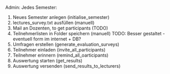 Admin: Jedes Semester:

1. Neues Semester anlegen (initialise_semester)
2. lectures_survey.txt ausfüllen (manuell)
3. Mail an Dozenten, to get participants (TODO)
4. Teilnehmerlisten in Folder speichern (manuell)  TODO: Besser gestaltet - eventuell form im internet + DB?
5. Umfragen erstellen (generate_evaluation_surveys)
6. Teilnehmer einladen (invite_all_participants)
7. Teilnehmer erinnern (remind_all_oarticipants)
8. Auswertung starten (get_results)
9. Auswertung versenden (send_results_to_lecturers)
